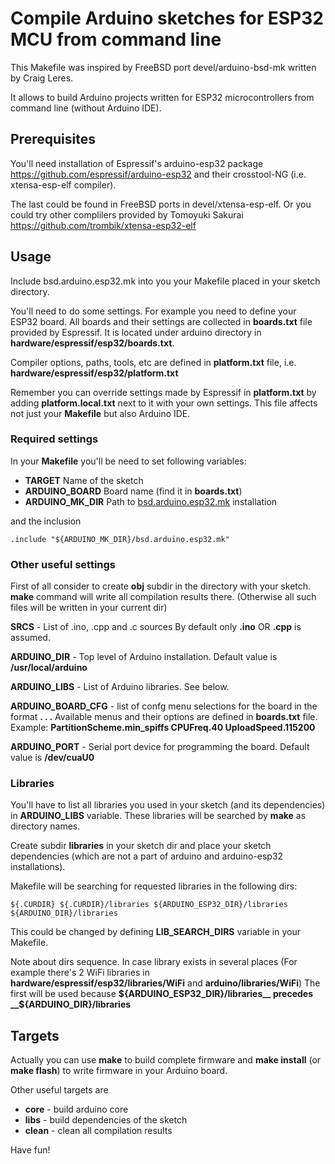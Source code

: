 # Compile Arduino sketches for ESP32 MCU from command line

This Makefile was inspired by FreeBSD port devel/arduino-bsd-mk
written by Craig Leres.

It allows to build Arduino projects written for ESP32 microcontrollers
from command line (without Arduino IDE).

## Prerequisites

You'll need installation of Espressif's arduino-esp32 package
https://github.com/espressif/arduino-esp32
and their crosstool-NG (i.e. xtensa-esp-elf compiler).

The last could be found in FreeBSD ports in devel/xtensa-esp-elf.
Or you could try other complilers provided by Tomoyuki Sakurai
https://github.com/trombik/xtensa-esp32-elf

## Usage

Include bsd.arduino.esp32.mk into you your Makefile placed in
your sketch directory.

You'll need to do some settings. For example you need to define
your ESP32 board. All boards and their settings are collected
in **boards.txt** file provided by Espressif. It is located under
arduino directory in __hardware/espressif/esp32/boards.txt__.

Compiler options, paths, tools, etc are defined in **platform.txt** file, i.e.
__hardware/espressif/esp32/platform.txt__

Remember you can override settings made by Espressif in **platform.txt**
by adding **platform.local.txt** next to it with your own settings.
This file affects not just your **Makefile** but also Arduino IDE.


### Required settings

In your **Makefile** you'll be need to set following variables:

- **TARGET**		Name of the sketch
- **ARDUINO_BOARD**	Board name (find it in **boards.txt**)
- **ARDUINO_MK_DIR**	Path to [bsd.arduino.esp32.mk](bsd.arduino.esp32.mk) installation

and the inclusion
```
.include "${ARDUINO_MK_DIR}/bsd.arduino.esp32.mk"
```

### Other useful settings

First of all consider to create **obj** subdir in the directory with
your sketch. __make__ command will write all compilation results there.
(Otherwise all such files will be written in your current dir)

**SRCS** - List of .ino, .cpp and .c sources
By default only __<your sketch>.ino__ OR __<your sketch>.cpp__ is assumed.

**ARDUINO_DIR** - Top level of Arduino installation.
Default value is __/usr/local/arduino__

**ARDUINO_LIBS** - List of Arduino libraries. See below.

**ARDUINO_BOARD_CFG** - list of confg menu selections for the board
in the format __<menuA>.<valueA> <menuB>.<valueB> <menuC>.<valueC>__
Available menus and their options are defined in **boards.txt** file.
Example: __PartitionScheme.min_spiffs CPUFreq.40 UploadSpeed.115200__

**ARDUINO_PORT** - Serial port device for programming the board.
Default value is __/dev/cuaU0__


### Libraries

You'll have to list all libraries you used in your sketch (and its
dependencies) in **ARDUINO_LIBS** variable. These libraries will be searched
by __make__ as directory names.

Create subdir **libraries** in your sketch dir and place your sketch
dependencies (which are not a part of arduino and arduino-esp32 installations).

Makefile will be searching for requested libraries in the following dirs:
```
${.CURDIR} ${.CURDIR}/libraries ${ARDUINO_ESP32_DIR}/libraries ${ARDUINO_DIR}/libraries
```

This could be changed by defining **LIB_SEARCH_DIRS** variable in your Makefile.

Note about dirs sequence. In case library exists in several places
(For example there's 2 WiFi libraries in
__hardware/espressif/esp32/libraries/WiFi__ and __arduino/libraries/WiFi__)
The first will be used because __${ARDUINO_ESP32_DIR}/libraries__
precedes __${ARDUINO_DIR}/libraries__


## Targets

Actually you can use **make** to build complete firmware and
**make install** (or **make flash**) to write firmware in your
Arduino board.

Other useful targets are
- **core** - build arduino core
- **libs** - build dependencies of the sketch
- **clean** - clean all compilation results

Have fun!
